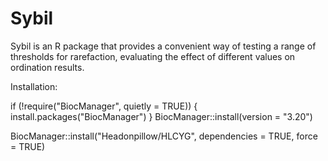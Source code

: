 # Sybil

Sybil is an R package that provides a convenient way of testing a range of thresholds for rarefaction, evaluating the effect of different values on ordination results.

Installation: 

if (!require("BiocManager", quietly = TRUE)) {
    install.packages("BiocManager")
}
BiocManager::install(version = "3.20")

BiocManager::install("Headonpillow/HLCYG", dependencies = TRUE, force = TRUE)